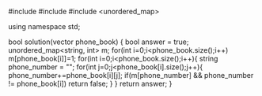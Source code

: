 #include <string>
#include <vector>
#include <unordered_map>

using namespace std;

bool solution(vector<string> phone_book) {
bool answer = true;
unordered_map<string, int> m;
for(int i=0;i<phone_book.size();i++)
m[phone_book[i]]=1;
for(int i=0;i<phone_book.size();i++){
string phone_number = "";
for(int j=0;j<phone_book[i].size();j++){
phone_number+=phone_book[i][j];
if(m[phone_number] && phone_number != phone_book[i])
return false;
}
}
return answer;
}
